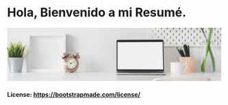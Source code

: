 # Hola, Bienvenido a mi Resumé.
<img src="assets/img/clean.png" alt="" width="500"/>

#### License: https://bootstrapmade.com/license/

